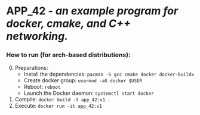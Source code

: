 # APP_42 - *an example program for docker, cmake, and C++ networking.*
### How to run (for arch-based distributions):
0) Preparations:
   - Install the dependencies: `pacman -S gcc cmake docker docker-buildx`
   - Create docker group: `usermod -aG docker $USER`
   - Reboot: `reboot`
   - Launch the Docker daemon: `systemctl start docker`
1) Compile: `docker build -t app_42:v1 .`
2) Execute: `docker run -it app_42:v1`